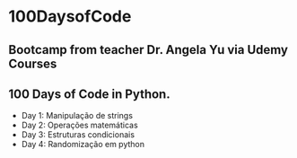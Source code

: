# 100DaysofCode

## Bootcamp from teacher Dr. Angela Yu via Udemy Courses

## 100 Days of Code in Python.
- Day 1: Manipulação de strings
- Day 2: Operações matemáticas
- Day 3: Estruturas condicionais
- Day 4: Randomização em python
